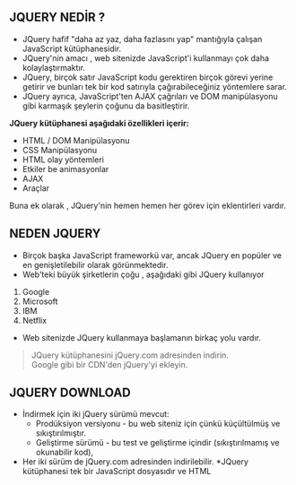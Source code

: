 ﻿
## JQUERY NEDİR ?

* JQuery hafif "daha az yaz, daha fazlasını yap" mantığıyla çalışan JavaScript kütüphanesidir.
* JQuery'nin amacı , web sitenizde JavaScript'i kullanmayı çok daha kolaylaştırmaktır.
* JQuery, birçok satır JavaScript kodu gerektiren birçok görevi yerine getirir ve bunları tek bir kod satırıyla çağırabileceğiniz yöntemlere sarar.
* JQuery ayrıca, JavaScript'ten AJAX çağrıları ve DOM manipülasyonu gibi karmaşık şeylerin çoğunu da basitleştirir.

**JQuery kütüphanesi aşağıdaki özellikleri içerir:**

 *  HTML / DOM Manipülasyonu 
 *  CSS Manipülasyonu
 *  HTML olay yöntemleri
 *  Etkiler be animasyonlar
 *  AJAX
 *  Araçlar

Buna ek olarak , JQuery'nin hemen hemen her görev için eklentirleri vardır.

## NEDEN JQUERY

* Birçok başka JavaScript frameworkü var, ancak JQuery en popüler ve en genişletilebilir olarak görünmektedir.
* Web'teki büyük şirketlerin çoğu , aşağıdaki gibi JQuery kullanıyor
 1. Google
 1. Microsoft
 1. IBM
 1. Netflix

* Web sitenizde JQuery kullanmaya başlamanın birkaç yolu vardır.
> JQuery kütüphanesini jQuery.com adresinden indirin.                                                      
> Google gibi bir CDN'den jQuery'yi ekleyin.

## JQUERY DOWNLOAD 

* İndirmek için iki jQuery sürümü mevcut:                                                                                              
     - Prodüksiyon versiyonu - bu web siteniz için çünkü küçültülmüş ve sıkıştırılmıştır.                                                            
     - Geliştirme sürümü - bu test ve geliştirme içindir (sıkıştırılmamış ve okunabilir kod),
* Her iki sürüm de jQuery.com adresinden indirilebilir. 
*JQuery kütüphanesi tek bir JavaScript dosyasıdır ve HTML <script> etiketiyle kullanılır.
* <script> etiketinin <head> bölümünün içinde olması gerektiğine dikkat edin.
* <script> etiketinin içinde artol type= "text/ javascript" komutuna gerek yoktur.
* HTMl5'te bu gerekli değildir. JavaSciprt , HTML%'teki ve tüm modern tarayıcılardak, varsayılan komut dosyası dilidir.
* JQuery'i kendiniz indirmek ve barındırmak istemiyorsanız, bir CDN^'den (İçerik Dağıtım Ağı) ekleyebilirsiniz.                                  
* `<script src="https://ajax.googleapis.com/ajax/libs/jquery/3.6.0/jquery.min.js"></scirpt> `   ---> (**Google**)
* `<script src="https://ajaxaspnetcdn.com/ajax/jQeury/jquery-3.6.0.min.js></script>" `    ---> (**Microsoft**)


## NEDEN CDN ?
 * Birçok kullanıcı Google veya Microsoft'tan JQuery'i indirdi. Sonuç olarak, sitenizi ziyaret ettiklerinde önbellekten yüklenir ve bu da hızlı yükleme süresi sağlar.
* Ayrıca, çoğu CDN, bir kullanıcı ondan bir dosya istediğinde, kendisine en yakın sunucudan sunulmasını ve böylece daha hızlı yüklenmesine olanak sağlar. 

## DOM NEDİR?
 
 Document Object Model (DOM) ile İlgili Temel Kavramlar
Document Object Model içeriklerini incelerken karşınıza çoğu zaman belge, nesne, ‘’çağrılmak’’gibi kavramlar çıkacak. İçeriğin en keyifli kısımlarına geçmeden önce bu kelimelerin ne anlama geldiğini netleştirelim.
 
 
 
 ![resim_2022-04-26_152306287](https://user-images.githubusercontent.com/97258275/165299009-899b65f6-083e-437e-b730-aab813b08fa0.png)

 
 
* **Belge**: Document Object Model’de belge, HTML kodu ile hazırladığınız sayfanın ta kendisidir.
* **Nesne**: Document Object Model’de nesne, HTML kodu ile hazırladığınız sayfanın içine yerleştirilen öğelerin her biridir.
* **Çağrılmak**: Bir kod parçacığında herhangi bir komutun aktif edilebilmesi için DOM ağacı içerisinde nesnelerin hiyerarşik bir sıra izlenerek çağrılması gerekir. Bu  sırada önce doküman, ardından ‘’root element’’, ardından element sırasıyla ‘’çağrılır’’. Çağrılmak, işlev göstermesi için aktif edilmek anlamına gelir.
* **DOM Düğüm Ağacı (DOM Node Tree)**: DOM yapısının hiyerarşik bir ilişki içerisinde belge ve nesneleri birbirine bağladığı yapıdır. Bu yapı içerisinde Document, DocumentType, DocumentFragment, Element, Text, ProcessingInstruction, Comment gibi nesnelerin tümü bulunur ve düğümler halinde birbirine bağlanır. Ağacın her bir düğümünde düğümün türü ve bu düğüm ile izin verilen alt öğeler bulunur. Bu da hiyerarşik yapı ile erişilebilecek alanları ayırır. DOM Düğüm Ağacı, kaynak öğenin ne olduğuna göre çeşitli isimler alabilir. Örneğin kaynak (root) öğe eğer bir Document elementi ise, ağaç ‘’Document Tree’’ olarak kavramsallaştırılır. Eğer kaynak (root) element ‘’Shadow’’ ise, ağaç ‘’Shadow Tree’’ olarak kavramsallaştırılır.
* **DOM Metotları**: DOM ile gerçekleştirebileceğiniz eylemlere metot adı verilir. Örneğin HTML öğeleri üzerinde yapabileceğiniz işlemlerin her biri birer metottur.
 
 
## jQuery'de DOM
jQuery kullanarak HTML elementlerini daha kolay manipüle edebilirsiniz. Örnek olarak JavaScript kullanarak bir elementi ID'sine göre almanın jQuery ile farkı aşağıdaki gibidir.
 > JavaScript: document.getElementById(id);
 > jQuery: $("#id");
 
 Gördüğünüz gibi jQuery'de bir elementi seçmek JavaScript'te olduğundan daha kısa ve kolaydır.

